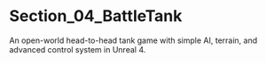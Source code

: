 # Section_04_BattleTank
An open-world head-to-head tank game with simple AI, terrain, and advanced control system in Unreal 4.
